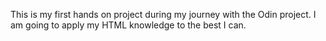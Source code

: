 This is my first hands on project during my journey with the Odin project.
I am going to apply my HTML knowledge to the best I can.